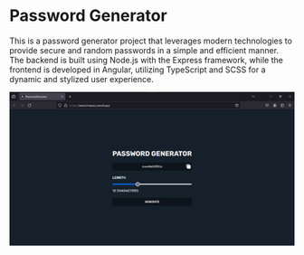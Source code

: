 # Password Generator

This is a password generator project that leverages modern technologies to provide secure and random passwords in a simple and efficient manner. The backend is built using Node.js with the Express framework, while the frontend is developed in Angular, utilizing TypeScript and SCSS for a dynamic and stylized user experience.

![](screenshots/frontend.png)